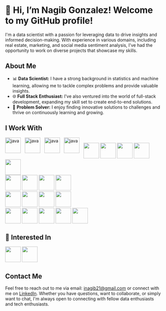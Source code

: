 # 👋 Hi, I’m Nagib Gonzalez! Welcome to my GitHub profile!

I'm a data scientist with a passion for leveraging data to drive insights and informed decision-making. With experience in various domains, including real estate, marketing, and social media sentiment analysis, I've had the opportunity to work on diverse projects that showcase my skills.

## About Me

- 📊 **Data Scientist:** I have a strong background in statistics and machine learning, allowing me to tackle complex problems and provide valuable insights.
- 🌐 **Full Stack Enthusiast:** I've also ventured into the world of full-stack development, expanding my skill set to create end-to-end solutions.
- 🚀 **Problem Solver:** I enjoy finding innovative solutions to challenges and thrive on continuously learning and growing.

## I Work With

<img align="left" width='50px' alt="java" style="padding-right:10px" src="https://cdn.jsdelivr.net/gh/devicons/devicon/icons/python/python-original.svg" >
<img align="left" width='50px' alt="java" style="padding-right:10px"  src="https://cdn.jsdelivr.net/gh/devicons/devicon/icons/javascript/javascript-original.svg">
<img align="left" width='50px' alt="java" style="padding-right:10px"  src="https://cdn.jsdelivr.net/gh/devicons/devicon/icons/typescript/typescript-original.svg">
<img align="left" width='50px' alt="java" style="padding-right:10px" 
src="https://cdn.jsdelivr.net/gh/devicons/devicon/icons/go/go-original.svg"> 

<br>
				


<img src="https://cdn.jsdelivr.net/gh/devicons/devicon/icons/fastapi/fastapi-original.svg" width='50'>
<img src="https://cdn.jsdelivr.net/gh/devicons/devicon/icons/django/django-plain-wordmark.svg" width="50"/>
<img src="https://cdn.jsdelivr.net/gh/devicons/devicon/icons/flask/flask-original-wordmark.svg" width="50">
          
<img src="https://cdn.jsdelivr.net/gh/devicons/devicon/icons/react/react-original.svg" width='50'>
<img src="https://cdn.jsdelivr.net/gh/devicons/devicon/icons/nextjs/nextjs-original.svg" width='50'>


<br>


<img src="https://cdn.jsdelivr.net/gh/devicons/devicon/icons/mysql/mysql-original-wordmark.svg" width='50'>
<img src="https://cdn.jsdelivr.net/gh/devicons/devicon/icons/mongodb/mongodb-original-wordmark.svg" width='50'>
<img src="https://cdn.jsdelivr.net/gh/devicons/devicon/icons/postgresql/postgresql-original.svg" width='50'>
<img src="https://cdn.jsdelivr.net/gh/devicons/devicon/icons/redis/redis-original.svg" width='50'>

<br>

<img src="https://cdn.jsdelivr.net/gh/devicons/devicon/icons/amazonwebservices/amazonwebservices-plain-wordmark.svg" width='50'>
<img src="https://cdn.jsdelivr.net/gh/devicons/devicon/icons/googlecloud/googlecloud-original.svg" width='50'>
<img src="https://cdn.jsdelivr.net/gh/devicons/devicon/icons/docker/docker-original.svg" width='50'>
<img src='https://github.com/inagib21/inagib21/assets/45716414/1a577967-ced1-462a-867c-e5e731bff96d' width='50'>


<br>

<img src='https://github.com/inagib21/inagib21/assets/45716414/5c3e6938-2480-4f76-a377-ac43d7ec821b' width='50'>
<img src='https://github.com/inagib21/inagib21/assets/45716414/c74e6bcf-ee54-4143-ae93-bbe7d34c8487' width='50'>
<img src='https://github.com/inagib21/inagib21/assets/45716414/bb1a6abc-5e75-41c2-b9e8-8dd9aa31bc85' width='50'>
<img src='https://github.com/inagib21/inagib21/assets/45716414/08fe7561-d710-4ba9-a140-fd8445131fdf' width='50'>
<img src='https://github.com/inagib21/inagib21/assets/45716414/37289a28-3791-4b57-be58-64f332a143f7' width='50'>

## 👀 Interested In
<img src='https://github.com/inagib21/inagib21/assets/45716414/c840c60a-9e15-484a-a630-ff4d759f9667' width='50'>
<img src='https://github.com/inagib21/inagib21/assets/45716414/3fb26517-b86e-45c2-9cf8-6e534fce4326' width='50'>





## Contact Me

Feel free to reach out to me via email: inagib21@gmail.com or connect with me on [LinkedIn](https://www.linkedin.com/in/nagibgonzalez/). Whether you have questions, want to collaborate, or simply want to chat, I'm always open to connecting with fellow data enthusiasts and tech enthusiasts.



<!---
inagib21/inagib21 is a ✨ special ✨ repository because its `README.md` (this file) appears on your GitHub profile.
You can click the Preview link to take a look at your changes.
--->
